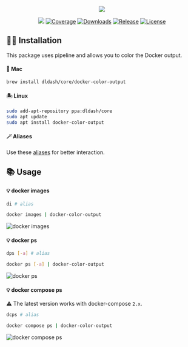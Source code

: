 <p align="center">
  <img src="https://user-images.githubusercontent.com/5787193/161379988-21c856ef-839a-433e-b014-e81042adac6d.png">
</p>

<p align="center">
  <a href="https://github.com/devemio/docker-color-output/actions/workflows/go.yml"><img src="https://img.shields.io/github/workflow/status/devemio/docker-color-output/Go"></a>
  <a href="https://codecov.io/gh/devemio/docker-color-output"><img src="https://img.shields.io/codecov/c/gh/devemio/docker-color-output" alt="Coverage"></a>
  <a href="https://github.com/devemio/docker-color-output/releases"><img src="https://img.shields.io/github/downloads/devemio/docker-color-output/total?color=brightgreen" alt="Downloads"></a>
  <a href="https://github.com/devemio/docker-color-output/releases"><img src="https://img.shields.io/github/v/release/devemio/docker-color-output" alt="Release"></a>
  <a href="https://opensource.org/licenses/MIT"><img src="https://img.shields.io/badge/license-MIT-green.svg" alt="License"></a>
</p>


## 👨‍💻 Installation

This package uses pipeline and allows you to color the Docker output.

#### 🍏 Mac

```bash
brew install dldash/core/docker-color-output
```

#### 🏝 Linux

```bash
sudo add-apt-repository ppa:dldash/core
sudo apt update
sudo apt install docker-color-output
```

#### 🪄 Aliases

Use these [aliases](bash/aliases.sh) for better interaction.

## 📚 Usage

#### 💡 docker images

```bash
di # alias
```

```bash
docker images | docker-color-output
```

![docker images](https://user-images.githubusercontent.com/5787193/93581956-7ae7f580-f9aa-11ea-8f81-d6922e1ca892.png)

#### 💡 docker ps

```bash
dps [-a] # alias
```

```bash
docker ps [-a] | docker-color-output
```

![docker ps](https://user-images.githubusercontent.com/5787193/93581144-69521e00-f9a9-11ea-86bb-c23d7879c689.png)

#### 💡 docker compose ps

⚠️ The latest version works with docker-compose `2.x`.

```bash
dcps # alias
```

```bash
docker compose ps | docker-color-output
```

![docker compose ps](https://user-images.githubusercontent.com/5787193/93630916-7267dd00-f9f3-11ea-9521-e69152fa86f1.png)

